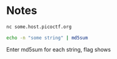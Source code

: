 # Notes

```bash
nc some.host.picoctf.org

echo -n "some string" | md5sum
```

Enter md5sum for each string, flag shows
